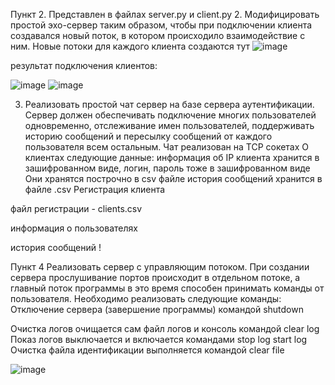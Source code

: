 Пункт 2. Представлен в файлах server.py и client.py 2. Модифицировать простой эхо-сервер таким образом, чтобы при подключении клиента создавался новый поток, в котором происходило взаимодействие с ним. Новые потоки для каждого клиента создаются тут
 ![image](https://user-images.githubusercontent.com/51966929/138698226-8909795a-748e-40da-9eed-8732224c30a0.png)

результат подключения клиентов:
 
 ![image](https://user-images.githubusercontent.com/51966929/138698236-790d7d6d-05fe-48ae-bcfc-ecc7677443e0.png)
![image](https://user-images.githubusercontent.com/51966929/138698247-b86b6219-155c-4962-a64a-4a3e472e8229.png)

3.	Реализовать простой чат сервер на базе сервера аутентификации. Сервер должен обеспечивать подключение многих пользователей одновременно, отслеживание имен пользователей, поддерживать историю сообщений и пересылку сообщений от каждого пользователя всем остальным. Чат реализован на TCP сокетах О клиентах следующие данные: информация об IP клиента хранится в зашифрованном виде, логин, пароль тоже в зашифрованном виде Они хранятся построчно в csv файле история сообщений хранится в файле .csv Регистрация клиента


файл регистрации - clients.csv 
 
информация о пользователях 

 

история сообщений !

 
Пункт 4 Реализовать сервер с управляющим потоком. При создании сервера прослушивание портов происходит в отдельном потоке, а главный поток программы в это время способен принимать команды от пользователя. Необходимо реализовать следующие команды: Отключение сервера (завершение программы) командой shutdown
 

Очистка логов очищается сам файл логов и консоль командой clear log Показ логов выключается и включается командами stop log start log Очистка файла идентификации выполняется командой clear file
 
![image](https://user-images.githubusercontent.com/51966929/138698309-2a166e7a-e611-479e-ab13-035af42745db.png)
